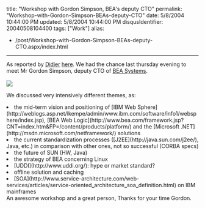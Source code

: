 title: "Workshop with Gordon Simpson, BEA's deputy CTO"
permalink: "Workshop-with-Gordon-Simpson-BEAs-deputy-CTO"
date: 5/8/2004 10:44:00 PM
updated: 5/8/2004 10:44:00 PM
disqusIdentifier: 20040508104400
tags: ["Work"]
alias:
 - /post/Workshop-with-Gordon-Simpson-BEAs-deputy-CTO.aspx/index.html
---
As reported by [Didier](http://www.didierbeck.com/) [here](http://didier.beck.free.fr/2004_05_01_blogs.php#108388364599363660). We had the chance last thursday evening to meet Mr Gordon Simpson, deputy CTO of [BEA Systems](http://www.bea.com/).<br><br>![](http://didier.beck.free.fr/pics/diverse/simpson.jpg)

We discussed very intensively different themes, as:<br>
<li>the mid-term vision and positioning of [IBM Web Sphere](http://weblogs.asp.net/lkempe/admin/www.ibm.com/software/info1/websphere/index.jsp), [BEA Web Logic](http://www.bea.com/framework.jsp?CNT=index.htm&FP=/content/products/platform/) and the [Microsoft .NET](http://msdn.microsoft.com/netframework/) solutions 
<li>the current standardization processes ([J2EE](http://java.sun.com/j2ee/), Java, etc.) in comparison with other ones, not so successful (CORBA specs) 
<li>the future of SUN (HW, Java) 
<li>the strategy of BEA concerning Linux 
<li>[UDDI](http://www.uddi.org/): hype or market standard? 
<li>offline solution and caching 
<li>[SOA](http://www.service-architecture.com/web-services/articles/service-oriented_architecture_soa_definition.html) on IBM mainframes 

<!-- more -->

</li>An awesome workshop and a great person, Thanks for your time Gordon.</li></li></li></li></li></li>
